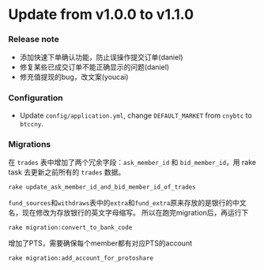 Update from v1.0.0 to v1.1.0
===

### Release note

- 添加快速下单确认功能，防止误操作提交订单(daniel)
- 修复某些已成交订单不能正确显示的问题(daniel)
- 修充值提现的bug，改文案(youcai)

### Configuration

* Update `config/application.yml`, change `DEFAULT_MARKET` from `cnybtc` to `btccny`.

### Migrations

在 `trades` 表中增加了两个冗余字段：`ask_member_id` 和 `bid_member_id`，用 rake task 去更新之前所有的 `trades` 数据。

    rake update_ask_member_id_and_bid_member_id_of_trades


`fund_sources`和`withdraws`表中的`extra`和`fund_extra`原来存放的是银行的中文名，现在修改为存放银行的英文字母缩写。
所以在跑完migration后，再运行下

    rake migration:convert_to_bank_code

增加了PTS，需要确保每个member都有对应PTS的account

    rake migration:add_account_for_protoshare

